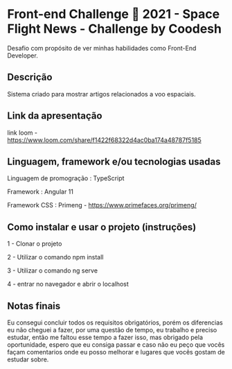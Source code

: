 # Front-end Challenge 🏅 2021 - Space Flight News - Challenge by Coodesh

Desafio com propósito de ver minhas habilidades como Front-End Developer.

## Descrição

Sistema criado para mostrar artigos relacionados a voo espaciais.

## Link da apresentação

link loom - https://www.loom.com/share/f1422f68322d4ac0ba174a48787f5185

## Linguagem, framework e/ou tecnologias usadas

Linguagem de promogração : TypeScript

Framework : Angular 11

Framework CSS : Primeng - https://www.primefaces.org/primeng/

## Como instalar e usar o projeto (instruções)

1 - Clonar o projeto

2 - Utilizar o comando npm install

3 - Utilizar o comando ng serve

4 - entrar no navegador e abrir o localhost

## Notas finais

Eu consegui concluir todos os requisitos obrigatórios, porém os diferencias eu não cheguei a fazer, por uma questão de tempo, eu trabalho e preciso estudar, então me faltou esse tempo a fazer isso, mas obrigado pela oportunidade, espero que eu consiga passar e caso não eu peço que vocês façam comentarios onde eu posso melhorar e lugares que vocês gostam de estudar sobre.
